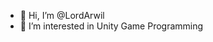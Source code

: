 - 👋 Hi, I’m @LordArwil
- 👀 I’m interested in Unity Game Programming

<!---
LordArwil/LordArwil is a ✨ special ✨ repository because its `README.md` (this file) appears on your GitHub profile.
You can click the Preview link to take a look at your changes.
--->

